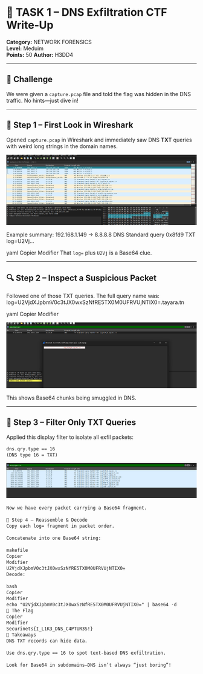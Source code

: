 # 🧠 TASK 1 – DNS Exfiltration CTF Write‑Up

**Category:** NETWORK FORENSICS  
**Level:** Meduim  
**Points:** 50
**Author:** H3DD4 

---

## 📜 Challenge

We were given a `capture.pcap` file and told the flag was hidden in the DNS traffic. No hints—just dive in!

---

## 👀 Step 1 – First Look in Wireshark

Opened `capture.pcap` in Wireshark and immediately saw DNS **TXT** queries with weird long strings in the domain names.

![First look in Wireshark](images/cpature_pic1.png)

Example summary:
192.168.1.149 → 8.8.8.8 DNS Standard query 0x8fd9 TXT log=U2Vj...

yaml
Copier
Modifier
That `log=` plus `U2Vj` is a Base64 clue.

---

## 🔍 Step 2 – Inspect a Suspicious Packet

Followed one of those TXT queries. The full query name was:
log=U2VjdXJpbmV0c3tJX0wxSzNfRE5TX0M0UFRVUjNTIX0=.tayara.tn

yaml
Copier
Modifier

![Zoom into the DNS packet](images/cpature_pic2.png)

This shows Base64 chunks being smuggled in DNS.

---

## 🎯 Step 3 – Filter Only TXT Queries

Applied this display filter to isolate all exfil packets:
```wireshark
dns.qry.type == 16
(DNS type 16 = TXT)
```
![filtering TXT packets](images/capture_pic3.png)
```
Now we have every packet carrying a Base64 fragment.

🧩 Step 4 – Reassemble & Decode
Copy each log= fragment in packet order.

Concatenate into one Base64 string:

makefile
Copier
Modifier
U2VjdXJpbmV0c3tJX0wxSzNfRE5TX0M0UFRVUjNTIX0=
Decode:

bash
Copier
Modifier
echo "U2VjdXJpbmV0c3tJX0wxSzNfRE5TX0M0UFRVUjNTIX0=" | base64 -d
🏁 The Flag
Copier
Modifier
Securinets{I_L1K3_DNS_C4PTUR3S!}
🔑 Takeaways
DNS TXT records can hide data.

Use dns.qry.type == 16 to spot text-based DNS exfiltration.

Look for Base64 in subdomains—DNS isn’t always “just boring”!
